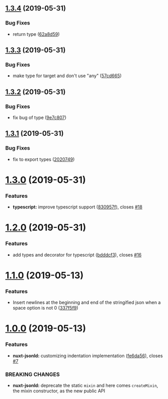 ## [1.3.4](https://github.com/ymmooot/nuxt-jsonld/compare/v1.3.3...v1.3.4) (2019-05-31)


### Bug Fixes

* return type ([62a8d59](https://github.com/ymmooot/nuxt-jsonld/commit/62a8d59))

## [1.3.3](https://github.com/ymmooot/nuxt-jsonld/compare/v1.3.2...v1.3.3) (2019-05-31)


### Bug Fixes

* make type for target and don't use "any" ([57cd665](https://github.com/ymmooot/nuxt-jsonld/commit/57cd665))

## [1.3.2](https://github.com/ymmooot/nuxt-jsonld/compare/v1.3.1...v1.3.2) (2019-05-31)


### Bug Fixes

* fix bug of type ([9e7c807](https://github.com/ymmooot/nuxt-jsonld/commit/9e7c807))

## [1.3.1](https://github.com/ymmooot/nuxt-jsonld/compare/v1.3.0...v1.3.1) (2019-05-31)


### Bug Fixes

* fix to export types ([2020749](https://github.com/ymmooot/nuxt-jsonld/commit/2020749))

# [1.3.0](https://github.com/ymmooot/nuxt-jsonld/compare/v1.2.0...v1.3.0) (2019-05-31)


### Features

* **typescript:** improve typescript support ([830957f](https://github.com/ymmooot/nuxt-jsonld/commit/830957f)), closes [#18](https://github.com/ymmooot/nuxt-jsonld/issues/18)

# [1.2.0](https://github.com/ymmooot/nuxt-jsonld/compare/v1.1.0...v1.2.0) (2019-05-31)


### Features

* add types and decorator for typescript ([bdddcf3](https://github.com/ymmooot/nuxt-jsonld/commit/bdddcf3)), closes [#16](https://github.com/ymmooot/nuxt-jsonld/issues/16)

# [1.1.0](https://github.com/ymmooot/nuxt-jsonld/compare/v1.0.0...v1.1.0) (2019-05-13)


### Features

* Insert newlines at the beginning and end of the stringified json when a space option is not 0 ([337f5f9](https://github.com/ymmooot/nuxt-jsonld/commit/337f5f9))

# [1.0.0](https://github.com/ymmooot/nuxt-jsonld/compare/v0.0.5...v1.0.0) (2019-05-13)


### Features

* **nuxt-jsonld:** customizing indentation implementation ([fe6da56](https://github.com/ymmooot/nuxt-jsonld/commit/fe6da56)), closes [#7](https://github.com/ymmooot/nuxt-jsonld/issues/7)


### BREAKING CHANGES

* **nuxt-jsonld:** deprecate the static `mixin` and here comes `createMixin`, the mixin constructor, as the new public API
